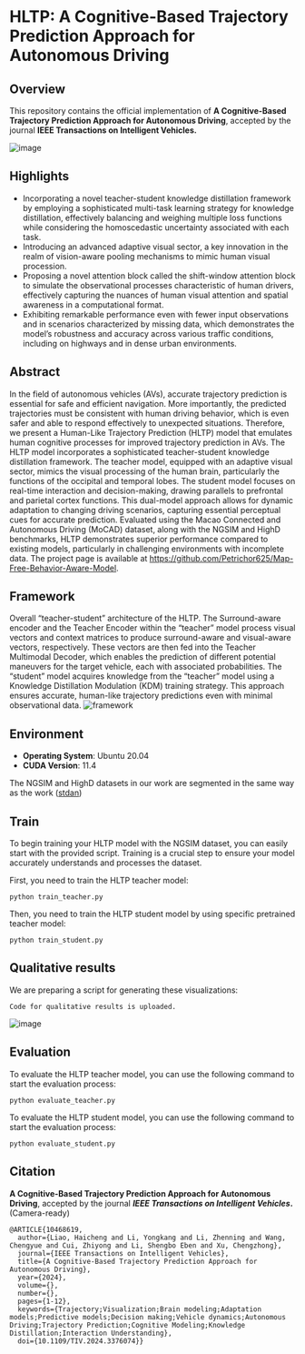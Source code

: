 #  HLTP: A Cognitive-Based Trajectory Prediction Approach for Autonomous Driving

## Overview

This repository contains the official implementation of **A Cognitive-Based Trajectory Prediction Approach for Autonomous Driving**, accepted by the journal **IEEE Transactions on Intelligent Vehicles.**

 ![image](https://github.com/Petrichor625/HLTP/blob/main/head_image.jpg)

## Highlights

- Incorporating a novel teacher-student knowledge distillation framework by employing a sophisticated multi-task learning strategy for knowledge distillation, effectively balancing and weighing multiple loss functions while considering the homoscedastic uncertainty associated
  with each task. 
- Introducing an advanced adaptive visual sector, a key innovation in the realm of vision-aware
  pooling mechanisms to mimic human visual procession.
- Proposing a novel attention block called the shift-window attention block to simulate the observational processes characteristic of human drivers, effectively capturing the nuances of human visual attention and spatial awareness in a computational format. 
- Exhibiting remarkable performance even with fewer input observations and in scenarios characterized by missing data, which demonstrates the model’s robustness and accuracy across various traffic conditions, including on highways and in dense urban environments.



## Abstract

In the field of autonomous vehicles (AVs), accurate trajectory prediction is essential for safe and efficient navigation. More importantly, the predicted trajectories must be consistent with human driving behavior, which is even safer and able to respond effectively to unexpected situations. Therefore, we present a Human-Like Trajectory Prediction (HLTP) model that emulates human cognitive processes for improved trajectory prediction in AVs. The HLTP model incorporates a sophisticated teacher-student knowledge distillation framework. The teacher model, equipped with an adaptive visual sector, mimics the visual processing of the human brain, particularly the functions of the occipital and temporal lobes. The student model focuses on real-time interaction and decision-making, drawing parallels to prefrontal and parietal cortex functions. This dual-model approach allows for dynamic adaptation to changing driving scenarios, capturing essential perceptual cues for accurate prediction. Evaluated using the Macao Connected and Autonomous Driving (MoCAD) dataset, along with the NGSIM and HighD benchmarks, HLTP demonstrates superior performance compared to existing models, particularly in challenging environments with incomplete data. The project page is available at https://github.com/Petrichor625/Map-Free-Behavior-Aware-Model.



## Framework

Overall “teacher-student” architecture of the HLTP. The Surround-aware encoder and the Teacher Encoder within the “teacher” model process visual vectors and context matrices to produce surround-aware and visual-aware vectors, respectively. These vectors are then fed into the Teacher Multimodal Decoder, which enables the prediction of different potential maneuvers for the target vehicle, each with associated probabilities. The “student” model acquires knowledge from the “teacher” model using a Knowledge Distillation Modulation (KDM) training strategy. This approach ensures accurate, human-like trajectory predictions even with minimal observational data.
![framework](https://github.com/Petrichor625/HLTP/blob/main/framework.png)




## Environment

- **Operating System**: Ubuntu 20.04
- **CUDA Version**: 11.4

 The NGSIM and HighD datasets in our work are segmented in the same way as the work ([stdan](https://ieeexplore.ieee.org/document/9767719))


## Train

To begin training your HLTP model with the NGSIM dataset, you can easily start with the provided script. Training is a crucial step to ensure your model accurately understands and processes the dataset.

First, you need to train the HLTP teacher model:

```
python train_teacher.py
```

Then, you need to train the HLTP student model by using specific pretrained teacher model:

```
python train_student.py
```

## Qualitative results

We are preparing a script for generating these visualizations:

 ````
 Code for qualitative results is uploaded.
 ````

 ![image](https://github.com/Petrichor625/HLTP/blob/main/visual.gif)




## Evaluation

To evaluate the HLTP teacher model, you can use the following command to start the evaluation process:

```
python evaluate_teacher.py
```

To evaluate the HLTP student model, you can use the following command to start the evaluation process:

```
python evaluate_student.py
```

## Citation
**A Cognitive-Based Trajectory Prediction Approach for Autonomous Driving**, accepted by the journal **_IEEE Transactions on Intelligent Vehicles_.** (Camera-ready)

```
@ARTICLE{10468619,
  author={Liao, Haicheng and Li, Yongkang and Li, Zhenning and Wang, Chengyue and Cui, Zhiyong and Li, Shengbo Eben and Xu, Chengzhong},
  journal={IEEE Transactions on Intelligent Vehicles}, 
  title={A Cognitive-Based Trajectory Prediction Approach for Autonomous Driving}, 
  year={2024},
  volume={},
  number={},
  pages={1-12},
  keywords={Trajectory;Visualization;Brain modeling;Adaptation models;Predictive models;Decision making;Vehicle dynamics;Autonomous Driving;Trajectory Prediction;Cognitive Modeling;Knowledge Distillation;Interaction Understanding},
  doi={10.1109/TIV.2024.3376074}}
```
 


